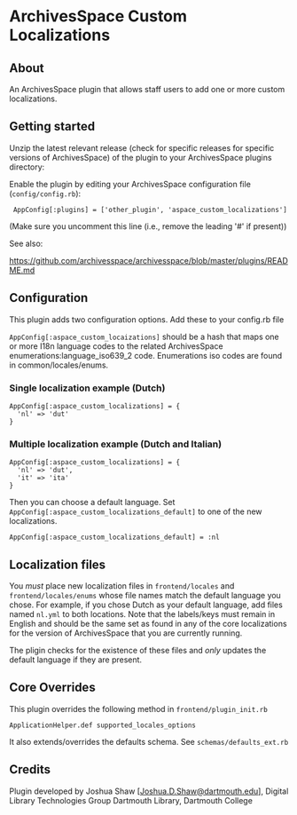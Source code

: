 # ArchivesSpace Custom Localizations

## About

An ArchivesSpace plugin that allows staff users to add one or more custom localizations.

## Getting started

Unzip the latest relevant release (check for specific releases for specific versions 
of ArchivesSpace) of the plugin to your ArchivesSpace plugins directory:

Enable the plugin by editing your ArchivesSpace configuration file
(`config/config.rb`):

     AppConfig[:plugins] = ['other_plugin', 'aspace_custom_localizations']

(Make sure you uncomment this line (i.e., remove the leading '#' if present))

See also:

  https://github.com/archivesspace/archivesspace/blob/master/plugins/README.md

## Configuration

This plugin adds two configuration options. Add these to your config.rb file

`AppConfig[:aspace_custom_locaizations]` should be a hash that maps one or more
I18n language codes to the related ArchivesSpace enumerations:language_iso639_2 code.
Enumerations iso codes are found in common/locales/enums.

### Single localization example (Dutch)

```
AppConfig[:aspace_custom_localizations] = {
  'nl' => 'dut'
}
```

### Multiple localization example (Dutch and Italian)

```
AppConfig[:aspace_custom_localizations] = {
  'nl' => 'dut',
  'it' => 'ita'
}
```

Then you can choose a default language. Set `AppConfig[:aspace_custom_localizations_default]`
to one of the new localizations.

```
AppConfig[:aspace_custom_localizations_default] = :nl
```

## Localization files

You *must* place new localization files in `frontend/locales` and
`frontend/locales/enums` whose file names match the default language you chose.
For example, if you chose Dutch as your default language, add files named `nl.yml` to both
locations. Note that the labels/keys must remain in English
and should be the same set as found in any of the core localizations for the version of ArchivesSpace
that you are currently running.

The pligin checks for the existence of these files and *only* updates the default language
if they are present.

## Core Overrides

This plugin overrides the following method in `frontend/plugin_init.rb`

```
ApplicationHelper.def supported_locales_options
```

It also extends/overrides the defaults schema. See `schemas/defaults_ext.rb`

## Credits

Plugin developed by Joshua Shaw [Joshua.D.Shaw@dartmouth.edu], Digital Library Technologies Group
Dartmouth Library, Dartmouth College